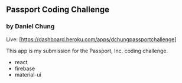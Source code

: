 ## Passport Coding Challenge
### by Daniel Chung

Live: [https://dashboard.heroku.com/apps/dchungpassportchallenge]

This app is my submission for the Passport, Inc. coding challenge.

* react
* firebase
* material-ui

